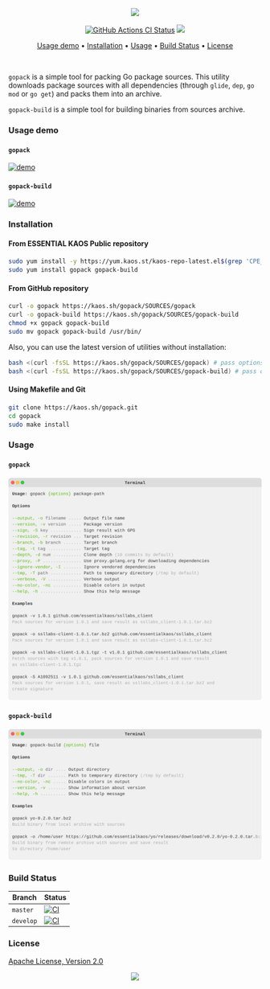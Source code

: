 <p align="center"><a href="#readme"><img src="https://gh.kaos.st/gopack.svg"/></a></p>

<p align="center">
  <a href="https://kaos.sh/w/gopack/ci"><img src="https://kaos.sh/w/gopack/ci.svg" alt="GitHub Actions CI Status" /></a>
  <a href="#license"><img src="https://gh.kaos.st/apache2.svg"></a>
</p>

<p align="center"><a href="#usage-demo">Usage demo</a> • <a href="#installation">Installation</a> • <a href="#usage">Usage</a> • <a href="#build-status">Build Status</a> • <a href="#license">License</a></p>

<br/>

`gopack` is a simple tool for packing Go package sources. This utility downloads package sources with all dependencies (through `glide`, `dep`, `go mod` or `go get`) and packs them into an archive.

`gopack-build` is a simple tool for building binaries from sources archive.

### Usage demo

#### `gopack`

[![demo](https://gh.kaos.st/gopack-1132.gif)](#usage-demo)

#### `gopack-build`

[![demo](https://gh.kaos.st/gopack-build-126.gif)](#usage-demo)

### Installation

#### From ESSENTIAL KAOS Public repository

```bash
sudo yum install -y https://yum.kaos.st/kaos-repo-latest.el$(grep 'CPE_NAME' /etc/os-release | tr -d '"' | cut -d':' -f5).noarch.rpm
sudo yum install gopack gopack-build
```

#### From GitHub repository

```bash
curl -o gopack https://kaos.sh/gopack/SOURCES/gopack
curl -o gopack-build https://kaos.sh/gopack/SOURCES/gopack-build
chmod +x gopack gopack-build
sudo mv gopack gopack-build /usr/bin/
```

Also, you can use the latest version of utilities without installation:

```bash
bash <(curl -fsSL https://kaos.sh/gopack/SOURCES/gopack) # pass options here
bash <(curl -fsSL https://kaos.sh/gopack/SOURCES/gopack-build) # pass options here
```

#### Using Makefile and Git

```bash
git clone https://kaos.sh/gopack.git
cd gopack
sudo make install
```

### Usage

#### `gopack`

<a href=".github/images/gopack.svg"><img src=".github/images/gopack.svg" /></a>

#### `gopack-build`

<a href=".github/images/gopack-build.svg"><img src=".github/images/gopack-build.svg" /></a>

### Build Status

| Branch | Status |
|--------|--------|
| `master` | [![CI](https://kaos.sh/w/gopack/ci.svg?branch=master)](https://kaos.sh/w/gopack/ci?query=branch:master) |
| `develop` | [![CI](https://kaos.sh/w/gopack/ci.svg?branch=develop)](https://kaos.sh/w/gopack/ci?query=branch:develop) |

### License

[Apache License, Version 2.0](https://www.apache.org/licenses/LICENSE-2.0)

<p align="center"><a href="https://essentialkaos.com"><img src="https://gh.kaos.st/ekgh.svg"/></a></p>
